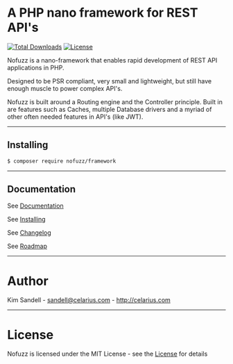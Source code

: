 # A PHP nano framework for REST API's

[![Total Downloads](https://poser.pugx.org/nofuzz/framework/downloads)](https://packagist.org/packages/nofuzz/framework)
[![License](https://poser.pugx.org/nofuzz/framework/license)](https://packagist.org/packages/nofuzz/framework)

Nofuzz is a nano-framework that enables rapid development of REST API applications in PHP.

Designed to be PSR compliant, very small and lightweight, but still have enough muscle to power complex API's.

Nofuzz is built around a Routing engine and the Controller principle. Built in are features such as Caches, multiple Database drivers and a myriad of other often needed features in API's (like JWT).

---
## Installing
```txt
$ composer require nofuzz/framework
```

---
## Documentation
See [Documentation](documentation.md)

See [Installing](installing.md)

See [Changelog](changelog.md)

See [Roadmap](roadmap.md)


---
# Author
Kim Sandell - sandell@celarius.com - http://celarius.com


---
# License
Nofuzz is licensed under the MIT License - see the [License](LICENSE) for details

